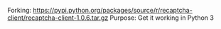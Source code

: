Forking: https://pypi.python.org/packages/source/r/recaptcha-client/recaptcha-client-1.0.6.tar.gz
Purpose: Get it working in Python 3
